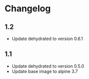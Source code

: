 # Changelog

## 1.2
- Update dehydrated to version 0.6.1

## 1.1
- Update dehydrated to version 0.5.0
- Update base image to alpine 3.7
